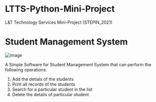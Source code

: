 # LTTS-Python-Mini-Project
L&amp;T Technology Services Mini-Project (STEPIN_2021)

# Student Management System 
![image](https://user-images.githubusercontent.com/65846052/114353231-68bde680-9b8a-11eb-9c79-d00e7f4b3a9f.png)

A Simple Software for Student Management System that can perform the following operations:
1. Add the detials of the students
2. Print all records of the students
3. Search for a particular student in the list
4. Delete the details of particular student
